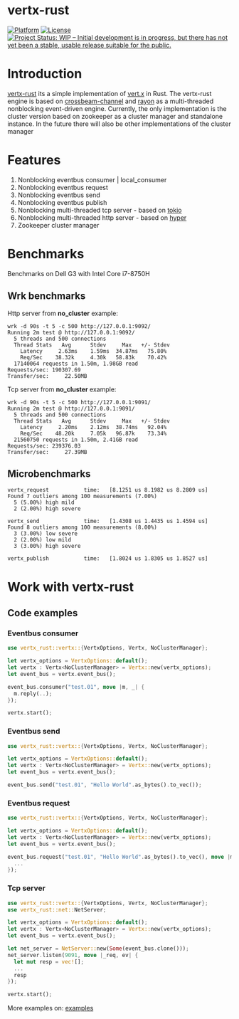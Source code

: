 # vertx-rust

[![Platform](https://img.shields.io/badge/platform-%20%20%20%20Linux-green.svg?style=flat)](https://github.com/kathog/vertx-rust)
[![License](https://img.shields.io/badge/license-%20%20BSD%203%20clause-yellow.svg?style=flat)](LICENSE)
[![Project Status: WIP – Initial development is in progress, but there has not yet been a stable, usable release suitable for the public.](https://www.repostatus.org/badges/latest/wip.svg)](https://www.repostatus.org/#wip)

# Introduction

[vertx-rust](https://github.com/kathog/vertx-rust) its a simple implementation of [vert.x](https://github.com/eclipse-vertx/vert.x) in Rust. The vertx-rust engine is based on [crossbeam-channel](https://github.com/crossbeam-rs/crossbeam-channel) and [rayon](https://github.com/rayon-rs/rayon) as a multi-threaded nonblocking event-driven engine.
Currently, the only implementation is the cluster version based on zookeeper as a cluster manager and standalone instance. In the future there will also be other implementations of the cluster manager

# Features

1. Nonblocking eventbus consumer | local_consumer
2. Nonblocking eventbus request
3. Nonblocking eventbus send
4. Nonblocking eventbus publish
5. Nonblocking multi-threaded tcp server - based on [tokio](https://github.com/tokio-rs/tokio)
6. Nonblocking multi-threaded http server - based on [hyper](https://github.com/hyperium/hyper)
6. Zookeeper cluster manager

# Benchmarks

Benchmarks on Dell G3 with Intel Core i7-8750H

## Wrk benchmarks

Http server from **no_cluster** example:
```
wrk -d 90s -t 5 -c 500 http://127.0.0.1:9092/
Running 2m test @ http://127.0.0.1:9092/
  5 threads and 500 connections
  Thread Stats   Avg      Stdev     Max   +/- Stdev
    Latency     2.63ms    1.59ms  34.87ms   75.80%
    Req/Sec    38.32k     4.30k   58.83k    70.42%
  17140064 requests in 1.50m, 1.98GB read
Requests/sec: 190307.69
Transfer/sec:     22.50MB
```
Tcp server from **no_cluster** example:
```
wrk -d 90s -t 5 -c 500 http://127.0.0.1:9091/
Running 2m test @ http://127.0.0.1:9091/
  5 threads and 500 connections
  Thread Stats   Avg      Stdev     Max   +/- Stdev
    Latency     2.20ms    2.12ms  38.74ms   92.04%
    Req/Sec    48.20k     7.05k   96.87k    73.34%
  21560750 requests in 1.50m, 2.41GB read
Requests/sec: 239376.03
Transfer/sec:     27.39MB
```

## Microbenchmarks
```
vertx_request           time:   [8.1251 us 8.1982 us 8.2809 us]                           
Found 7 outliers among 100 measurements (7.00%)
  5 (5.00%) high mild
  2 (2.00%) high severe

vertx_send              time:   [1.4308 us 1.4435 us 1.4594 us]                        
Found 8 outliers among 100 measurements (8.00%)
  3 (3.00%) low severe
  2 (2.00%) low mild
  3 (3.00%) high severe

vertx_publish           time:   [1.8024 us 1.8305 us 1.8527 us]                           

```

# Work with vertx-rust

## Code examples

### Eventbus consumer
```rust
use vertx_rust::vertx::{VertxOptions, Vertx, NoClusterManager};

let vertx_options = VertxOptions::default();
let vertx : Vertx<NoClusterManager> = Vertx::new(vertx_options);
let event_bus = vertx.event_bus();

event_bus.consumer("test.01", move |m, _| {
  m.reply(..);
});

vertx.start();
```

### Eventbus send

```rust
use vertx_rust::vertx::{VertxOptions, Vertx, NoClusterManager};

let vertx_options = VertxOptions::default();
let vertx : Vertx<NoClusterManager> = Vertx::new(vertx_options);
let event_bus = vertx.event_bus();

event_bus.send("test.01", "Hello World".as_bytes().to_vec());
```

### Eventbus request

```rust
use vertx_rust::vertx::{VertxOptions, Vertx, NoClusterManager};

let vertx_options = VertxOptions::default();
let vertx : Vertx<NoClusterManager> = Vertx::new(vertx_options);
let event_bus = vertx.event_bus();

event_bus.request("test.01", "Hello World".as_bytes().to_vec(), move |m, _| {
  ...
});
```

### Tcp server

```rust
use vertx_rust::vertx::{VertxOptions, Vertx, NoClusterManager};
use vertx_rust::net::NetServer;

let vertx_options = VertxOptions::default();
let vertx : Vertx<NoClusterManager> = Vertx::new(vertx_options);
let event_bus = vertx.event_bus();

let net_server = NetServer::new(Some(event_bus.clone()));
net_server.listen(9091, move |_req, ev| {
  let mut resp = vec![];
  ...
  resp
});

vertx.start();

```

More examples on: [examples](https://github.com/kathog/vertx-rust/tree/main/examples)
